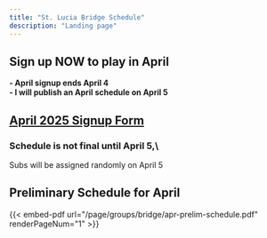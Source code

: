 ```yaml
---
title: "St. Lucia Bridge Schedule"
description: "Landing page"
---
```


## **Sign up NOW to play in April**
**- April signup ends April 4**\
**- I will publish an April schedule on April 5**

## **[April 2025 Signup Form](/page/groups/bridge/signup)**
### Schedule is not final until April 5,\
Subs will be assigned randomly on April 5
## **Preliminary Schedule for April**
{{< embed-pdf url="/page/groups/bridge/apr-prelim-schedule.pdf" renderPageNum="1" >}}
